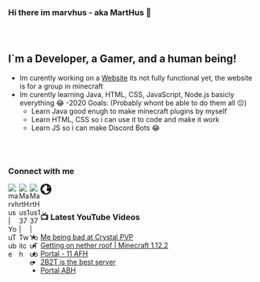 ### Hi there im marvhus - aka MartHus 👋

<br />

#

## I`m a Developer, a Gamer, and a human being!
- Im curently working on a [Website](https://thesaltyboys.github.io) its not fully functional yet,
the website is for a group in minecraft
- Im curently learning Java, HTML, CSS, JavaScript, Node.js  basicly everything 😂
-2020 Goals: (Probably whont be able to do them all 😔)
    - Learn Java good enugh to make minecraft plugins by myself
    - Learn HTML, CSS so i can use it to code and make it work
    - Learn JS so i can make Discord Bots 😂

<br />

#

### Connect with me
[<img align="left" alt="marvhus | YouTube" width="22px" src="https://cdn.jsdelivr.net/npm/simple-icons@v3/icons/youtube.svg" />][marvhus]
[<img align="left" alt="MartHus137 | Twitch" width="22px" src="https://cdn.jsdelivr.net/npm/simple-icons@3.4.0/icons/twitch.svg" />][twitch]
[<img align="left" alt="MartHus137 | YouTube" width="22px" src="https://cdn.jsdelivr.net/npm/simple-icons@v3/icons/youtube.svg" />][MartHus137]
[<img align="left" alt="marvhus.github.io" width="22px" src="https://raw.githubusercontent.com/iconic/open-iconic/master/svg/globe.svg" />][website]

<br />

#

### 📺 Latest YouTube Videos
<!-- YOUTUBE:START -->
- [Me being bad at Crystal PVP](https://www.youtube.com/watch?v=LZgu2RGn1zM)
- [Getting on nether roof | Minecraft 1.12.2](https://www.youtube.com/watch?v=1jev2H54vj8)
- [Portal - 11 AFH](https://www.youtube.com/watch?v=P1NOMK2yAig)
- [2B2T is the best server](https://www.youtube.com/watch?v=HgdrqT-bPiY)
- [Portal ABH](https://www.youtube.com/watch?v=o0fFfp-mkSo)
<!-- YOUTUBE:END -->

<br />

#


[website]: https://marvhus.github.io/
[marvhus]: https://www.youtube.com/channel/UCrMzOvZWrtzjLQxfWt_EzXw
[MartHus137]: https://www.youtube.com/channel/UC3GprUkYhIu5ZnU6ASLWoDg
[twitch]: https://twitch.tv/MartHus137
